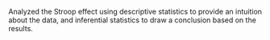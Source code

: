 
Analyzed the Stroop effect using descriptive statistics to provide an intuition about the data, and inferential statistics to draw a conclusion based on the results.
